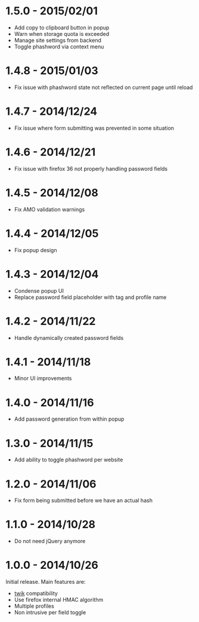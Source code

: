 # 1.5.0 - 2015/02/01

* Add copy to clipboard button in popup
* Warn when storage quota is exceeded
* Manage site settings from backend
* Toggle phashword via context menu

# 1.4.8 - 2015/01/03

* Fix issue with phashword state not reflected on current page until reload

# 1.4.7 - 2014/12/24

* Fix issue where form submitting was prevented in some situation

# 1.4.6 - 2014/12/21

* Fix issue with firefox 36 not properly handling password fields

# 1.4.5 - 2014/12/08

* Fix AMO validation warnings

# 1.4.4 - 2014/12/05

* Fix popup design

# 1.4.3 - 2014/12/04

* Condense popup UI
* Replace password field placeholder with tag and profile name

# 1.4.2 - 2014/11/22

* Handle dynamically created password fields

# 1.4.1 - 2014/11/18

* Minor UI improvements

# 1.4.0 - 2014/11/16

* Add password generation from within popup

# 1.3.0 - 2014/11/15

* Add ability to toggle phashword per website

# 1.2.0 - 2014/11/06

* Fix form being submitted before we have an actual hash

# 1.1.0 - 2014/10/28

* Do not need jQuery anymore

# 1.0.0 - 2014/10/26

Initial release. Main features are:

* [twik](https://github.com/gustavomondron/twik) compatibility
* Use firefox internal HMAC algorithm
* Multiple profiles
* Non intrusive per field toggle
